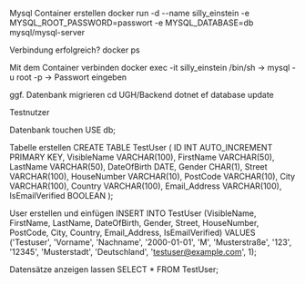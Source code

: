 Mysql Container erstellen
docker run -d --name silly_einstein -e MYSQL_ROOT_PASSWORD=passwort -e MYSQL_DATABASE=db mysql/mysql-server

Verbindung erfolgreich?
docker ps

Mit dem Container verbinden
docker exec -it silly_einstein /bin/sh
-> mysql -u root -p
-> Passwort eingeben


ggf. Datenbank migrieren
cd UGH/Backend 
dotnet ef database update


Testnutzer

Datenbank touchen
USE db;

Tabelle erstellen
CREATE TABLE TestUser (
    ID INT AUTO_INCREMENT PRIMARY KEY,
    VisibleName VARCHAR(100),
    FirstName VARCHAR(50),
    LastName VARCHAR(50),
    DateOfBirth DATE,
    Gender CHAR(1),
    Street VARCHAR(100),
    HouseNumber VARCHAR(10),
    PostCode VARCHAR(10),
    City VARCHAR(100),
    Country VARCHAR(100),
    Email_Address VARCHAR(100),
    IsEmailVerified BOOLEAN
);

User erstellen und einfügen
INSERT INTO TestUser (VisibleName, FirstName, LastName, DateOfBirth, Gender, Street, HouseNumber, PostCode, City, Country, Email_Address, IsEmailVerified)
VALUES ('Testuser', 'Vorname', 'Nachname', '2000-01-01', 'M', 'Musterstraße', '123', '12345', 'Musterstadt', 'Deutschland', 'testuser@example.com', 1);


Datensätze anzeigen lassen
SELECT * FROM TestUser;